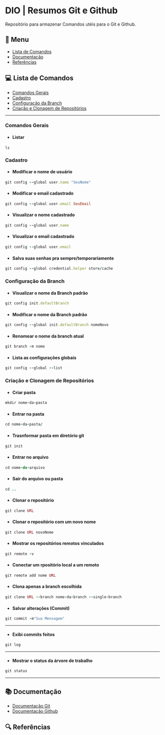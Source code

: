 # DIO | Resumos Git e Github

Repositório para armazenar Comandos utéis para o Git e Github.

## 🧾 Menu
- [Lista de Comandos](#💻-lista-de-comandos)
- [Documentação](#📚-documentação)
- [Referências](#🔍-referências)

## 💻 Lista de Comandos

- [Comandos Gerais](#comandos-gerais)
- [Cadastro](#cadastro )
- [Configuração da Branch](#configuração-da-branch)
- [Criação e Clonagem de Repositórios](#criação-e-clonagem-de-repositórios)

---

### Comandos Gerais
- #### Listar
```
ls
```

### Cadastro 
- #### Modificar o nome de usuário
```ruby
git config --global user.name "SeuNome" 
```
- #### Modificar o email cadastrado
```ruby
git config --global user.email SeuEmail
```
- #### Visualizar o nome cadastrado
```ruby
git config --global user.name
```
- #### Visualizar o email cadastrado
```ruby
git config --global user.email
```
- #### Salva suas senhas pra sempre/temporariamente
```ruby
git config --global credential.helper store/cache
```
 
### Configuração da Branch
- #### Visualizar o nome da Branch padrão
```ruby
git config init.defaultBranch
```
- #### Modificar o nome da Branch padrão
```ruby
git config --global init.defaultBranch nomeNovo
```
- #### Renomear o nome da branch atual
```ruby
git branch -m nome
```
- #### Lista as configurações globais
```ruby
git config --global --list
```

### Criação e Clonagem de Repositórios
- #### Criar pasta
```ruby
mkdir nome-da-pasta
```
- #### Entrar na pasta
```ruby
cd nome-da-pasta/
```
- #### Trasnformar pasta em diretório git
```ruby
git init
```
- #### Entrar no arquivo
```ruby
cd nome-do-arquivo
```
- #### Sair do arquivo ou pasta
```ruby
cd ..
```
- #### Clonar o repositório
```ruby
git clone URL
```
- #### Clonar o repositório com um novo nome
```ruby
git clone URL novoNome
```
- #### Mostrar os repositórios remotos vinculados
```ruby
git remote -v
```
- #### Conectar um rpositório local a um remoto
```ruby
git remote add nome URL
```
- #### Clona apenas a branch escolhida
```ruby
git clone URL --branch nome-da-branch --single-branch
```
- #### Salvar alterações (Commit)
```ruby
git commit -m"Sua Mensagem"
```
---
- #### Exibi commits feitos
```ruby
git log
```
---
- #### Mostrar o status da árvore de trabalho
```ruby
git status
```
---

## 📚 Documentação
- [Documentação Git](https://git-scm.com/doc)
- [Documentação Github](https://docs.github.com/pt)

## 🔍 Referências
